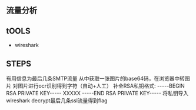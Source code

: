 ## 流量分析

## tOOLS
* wireshark

## STEPS
有用信息为最后几条SMTP流量
从中获取一张图片的base64码，在浏览器中转图片
对图片进行ocr识别得到字符（自动+人工）
补全RSA私钥格式:
-----BEGIN RSA PRIVATE KEY-----
XXXXX
-----END RSA PRIVATE KEY----- 
将私钥导入wireshark
decrypt最后几条ssl流量得到flag